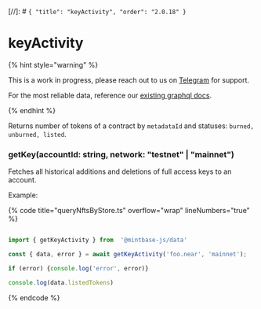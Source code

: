 [//]: # `{ "title": "keyActivity", "order": "2.0.18" }`

# keyActivity


{% hint style="warning" %}

This is a work in progress, please reach out to us on [Telegram](https://t.me/mintdev) for support.

For the most reliable data, reference our [existing graphql docs](https://docs.mintbase.io/dev/read-data/mintbase-graph).

{% endhint %}

Returns number of tokens of a contract by `metadataId` and statuses: `burned, unburned, listed`.

### getKey(accountId: string, network: "testnet" | "mainnet")

Fetches all historical additions and deletions of full access keys to an account.

Example:

{% code title="queryNftsByStore.ts" overflow="wrap" lineNumbers="true" %}

```typescript

import { getKeyActivity } from  '@mintbase-js/data'

const { data, error } = await getKeyActivity('foo.near', 'mainnet');

if (error) {console.log('error', error)}

console.log(data.listedTokens)

```

{% endcode %}
